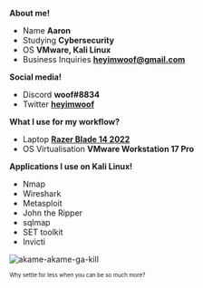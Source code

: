 **About me!**
- Name **Aaron**
- Studying **Cybersecurity**
- OS **VMware, Kali Linux**
- Business Inquiries **heyimwoof@gmail.com**                                                                

**Social media!**
- Discord **woof#8834**
- Twitter **[heyimwoof](https://twitter.com/heyimwoof)**

**What I use for my workflow?** 
- Laptop **[Razer Blade 14 2022](https://www.razer.com/au-en/gaming-laptops/razer-blade-14)**
- OS Virtualisation **VMware Workstation 17 Pro**

**Applications I use on Kali Linux!** 
- Nmap
- Wireshark
- Metasploit
- John the Ripper
- sqlmap
- SET toolkit
- Invicti

![akame-akame-ga-kill](https://user-images.githubusercontent.com/108382118/203888722-1db03d47-2f40-4a3a-a157-03b4706825fd.gif)

<sup><sub>Why settle for less when you can be so much more?</sub></sup>
<!---
heyimwoof/heyimwoof is a ✨ special ✨ repository because its `README.md` (this file) appears on your GitHub profile.
You can click the Preview link to take a look at your changes.
--->
